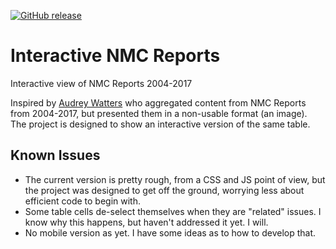 [![GitHub release](https://img.shields.io/github/release/alistaircom/nmc-reports.svg)]()

# Interactive NMC Reports

Interactive view of NMC Reports 2004-2017

Inspired by [Audrey Watters](http://horizon.hackeducation.com) who aggregated content from NMC Reports from 2004-2017, but presented them in a non-usable format (an image). The project is designed to show an interactive version of the same table.

## Known Issues

- The current version is pretty rough, from a CSS and JS point of view, but the project was designed to get off the ground, worrying less about efficient code to begin with.
- Some table cells de-select themselves when they are "related" issues. I know why this happens, but haven't addressed it yet. I will.
- No mobile version as yet. I have some ideas as to how to develop that.

